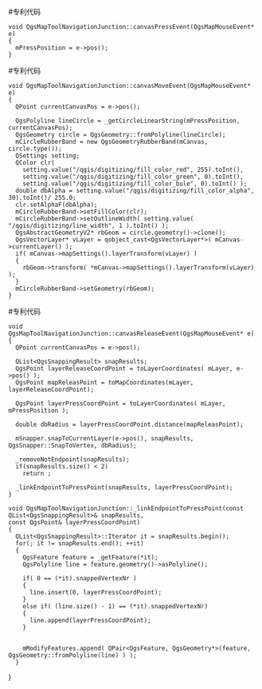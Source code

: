 #专利代码

	void QgsMapToolNavigationJunction::canvasPressEvent(QgsMapMouseEvent* e)
	{
	  mPressPosition = e->pos();
	}

#专利代码

	void QgsMapToolNavigationJunction::canvasMoveEvent(QgsMapMouseEvent* e)
	{
	  QPoint currentCanvasPos = e->pos();
	  
	  QgsPolyline lineCircle = _getCircleLinearString(mPressPosition, currentCanvasPos);
	  QgsGeometry circle = QgsGeometry::fromPolyline(lineCircle);
	  mCircleRubberBand = new QgsGeometryRubberBand(mCanvas, circle.type());
	  QSettings setting;
	  QColor clr(
		setting.value("/qgis/digitizing/fill_color_red", 255).toInt(),
		setting.value("/qgis/digitizing/fill_color_green", 0).toInt(),
		setting.value("/qgis/digitizing/fill_color_bule", 0).toInt() );
	  double dbAlpha = setting.value("/qgis/digitizing/fill_color_alpha", 30).toInt()/ 255.0;
	  clr.setAlphaF(dbAlpha);
	  mCircleRubberBand->setFillColor(clr);
	  mCircleRubberBand->setOutlineWidth( setting.value( "/qgis/digitizing/line_width", 1 ).toInt() );
	  QgsAbstractGeometryV2* rbGeom = circle.geometry()->clone();
	  QgsVectorLayer* vLayer = qobject_cast<QgsVectorLayer*>( mCanvas->currentLayer() );
	  if( mCanvas->mapSettings().layerTransform(vLayer) )
	  {
		rbGeom->transform( *mCanvas->mapSettings().layerTransform(vLayer) );
	  }
	  mCircleRubberBand->setGeometry(rbGeom);
	}
	
#专利代码

	void QgsMapToolNavigationJunction::canvasReleaseEvent(QgsMapMouseEvent* e)
	{
	  QPoint currentCanvasPos = e->pos();
	  
	  QList<QgsSnappingResult> snapResults;
	  QgsPoint layerReleaseCoordPoint = toLayerCoordinates( mLayer, e->pos() );
	  QgsPoint mapReleasPoint = toMapCoordinates(mLayer, layerReleaseCoordPoint);

	  QgsPoint layerPressCoordPoint = toLayerCoordinates( mLayer, mPressPosition );
	  
	  double dbRadius = layerPressCoordPoint.distance(mapReleasPoint);

	  mSnapper.snapToCurrentLayer(e->pos(), snapResults, QgsSnapper::SnapToVertex, dbRadius);

	  _removeNotEndpoint(snapResults);
	  if(snapResults.size() < 2)
		return ;

	  _linkEndpointToPressPoint(snapResults, layerPressCoordPoint);
	}

	void QgsMapToolNavigationJunction::_linkEndpointToPressPoint(const QList<QgsSnappingResult>& snapResults, 
	const QgsPoint& layerPressCoordPoint)
	{
	  QList<QgsSnappingResult>::Iterator it = snapResults.begin();
	  for(; it != snapResults.end(); ++it)
	  {
		QgsFeature feature = _getFeature(*it);
		QgsPolyline line = feature.geometry()->asPolyline();
		
		if( 0 == (*it).snappedVertexNr )
		{
		  line.insert(0, layerPressCoordPoint);
		}
		else if( (line.size() - 1) == (*it).snappedVertexNr)
		{
		  line.append(layerPressCoordPoint);
		}
		
		
		mModifyFeatures.append( QPair<QgsFeature, QgsGeometry*>(feature, QgsGeometry::fromPolyline(line) ) );
	  } 
}
